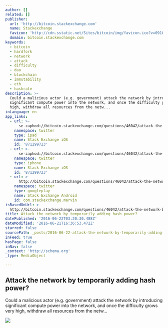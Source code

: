 ```yaml
---
author: []
related: []
publisher:
  url: 'http://bitcoin.stackexchange.com'
  name: Stackexchange
  favicon: 'http://cdn.sstatic.net/Sites/bitcoin/img/favicon.ico?v=0910168c5c65'
  domain: bitcoin.stackexchange.com
keywords:
  - bitcoin
  - hardfork
  - network
  - attack
  - difficulty
  - dao
  - blockchain
  - immutability
  - eth
  - hashrate
description: >-
  Could a malicious actor (e.g. government) attack the network by introducing
  significant compute power into the network, and once the difficulty grows very
  high, withdraw all resources from the netw...
inLanguage: en
app_links:
  - url: >-
      se-zaphod://bitcoin.stackexchange.com/questions/46042/attack-the-network-by-temporarily-adding-hash-power
    namespace: twitter
    type: ipad
    name: Stack Exchange iOS
    id: '871299723'
  - url: >-
      se-zaphod://bitcoin.stackexchange.com/questions/46042/attack-the-network-by-temporarily-adding-hash-power
    namespace: twitter
    type: iphone
    name: Stack Exchange iOS
    id: '871299723'
  - url: >-
      http://bitcoin.stackexchange.com/questions/46042/attack-the-network-by-temporarily-adding-hash-power
    namespace: twitter
    type: googleplay
    name: Stack Exchange Android
    id: com.stackexchange.marvin
isBasedOnUrl: >-
  http://bitcoin.stackexchange.com/questions/46042/attack-the-network-by-temporarily-adding-hash-power
title: Attack the network by temporarily adding hash power?
datePublished: '2016-06-22T03:20:30.488Z'
dateModified: '2016-06-21T16:36:53.472Z'
starred: false
sourcePath: _posts/2016-06-22-attack-the-network-by-temporarily-adding-hash-power.md
inFeed: true
hasPage: false
inNav: false
_context: 'http://schema.org'
_type: MediaObject

---
```

<article style=""><h1>Attack the network by temporarily adding hash power?</h1><p>Could a malicious actor (e.g. government) attack the network by introducing significant compute power into the network, and once the difficulty grows very high, withdraw all resources from the netw...</p><img src="http://cdn.sstatic.net/Sites/bitcoin/img/apple-touch-icon.png?v=a43e5a337e6b&amp;a" /></article>